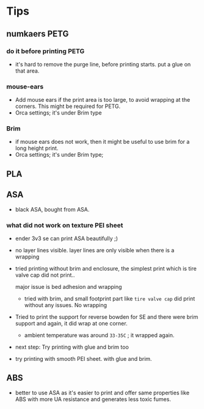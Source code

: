 # Tips

## numkaers PETG 

### do it before printing PETG

- it's hard to remove the purge line, before printing starts. put a glue on that area.

### mouse-ears

- Add mouse ears if the print area is too large, to avoid wrapping at the corners. 
  This might be required for PETG.
- Orca settings; it's under Brim type

### Brim 

- if mouse ears does not work, then it might be useful to use brim for a long height
print.
- Orca settings; it's under Brim type;

## PLA


## ASA 

- black ASA, bought from ASA.
### what did not work on texture PEI sheet

- ender 3v3 se can print ASA beautifully ;)
- no layer lines visible. layer lines are only visible when there is a wrapping
- tried printing without brim and enclosure, the simplest print which is tire valve cap did not print.. 
  
  major issue is bed adhesion and wrapping
    - tried with brim, and small footprint part like `tire valve cap` did print without any issues. No wrapping
- Tried to print the support for reverse bowden for SE and there were brim support and again, it did wrap at one corner. 
    - ambient temperature was around `33-35C` ; it wrapped again.

- next step: Try printing with glue and brim too
- try printing with smooth PEI sheet. with glue and brim.

## ABS

- better to use ASA as it's easier to print and offer same properties like ABS
with more UA resistance and generates less toxic fumes.
